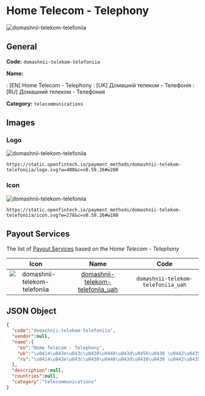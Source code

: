 
# Home Telecom - Telephony 
![domashnii-telekom-telefoniia](https://static.openfintech.io/payment_methods/domashnii-telekom-telefoniia/logo.svg?w=400&c=v0.59.26#w200)  

## General 
**Code:** `domashnii-telekom-telefoniia` 
 
**Name:** 
 
:	[EN] Home Telecom - Telephony 
:	[UK] Домашній телеком - Телефонія 
:	[RU] Домашний телеком - Телефония 
 
**Category:** `telecommunications` 
 

## Images 

### Logo 
![domashnii-telekom-telefoniia](https://static.openfintech.io/payment_methods/domashnii-telekom-telefoniia/logo.svg?w=400&c=v0.59.26#w200)  

```
https://static.openfintech.io/payment_methods/domashnii-telekom-telefoniia/logo.svg?w=400&c=v0.59.26#w200
```  

### Icon 
![domashnii-telekom-telefoniia](https://static.openfintech.io/payment_methods/domashnii-telekom-telefoniia/icon.svg?w=278&c=v0.59.26#w100)  

```
https://static.openfintech.io/payment_methods/domashnii-telekom-telefoniia/icon.svg?w=278&c=v0.59.26#w100
```  

## Payout Services 
 
The list of [Payout Services](/payout-services/) based on the _Home Telecom - Telephony_ 

|Icon|Name|Code| 
|:---:|:---:|:---:| 
|![domashnii-telekom-telefoniia](https://static.openfintech.io/payout_methods/domashnii-telekom-telefoniia/icon.svg?w=278&c=v0.59.26#w40) |[domashnii-telekom-telefoniia_uah](/payout-services/domashnii-telekom-telefoniia_uah/)|`domashnii-telekom-telefoniia_uah`| 
 

## JSON Object 

```json
{
  "code":"domashnii-telekom-telefoniia",
  "vendor":null,
  "name":{
    "en":"Home Telecom - Telephony",
    "uk":"\u0414\u043e\u043c\u0430\u0448\u043d\u0456\u0439 \u0442\u0435\u043b\u0435\u043a\u043e\u043c - \u0422\u0435\u043b\u0435\u0444\u043e\u043d\u0456\u044f",
    "ru":"\u0414\u043e\u043c\u0430\u0448\u043d\u0438\u0439 \u0442\u0435\u043b\u0435\u043a\u043e\u043c - \u0422\u0435\u043b\u0435\u0444\u043e\u043d\u0438\u044f"
  },
  "description":null,
  "countries":null,
  "category":"telecommunications"
}
```  
